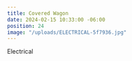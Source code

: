 ```yaml
---
title: Covered Wagon
date: 2024-02-15 10:33:00 -06:00
position: 24
image: "/uploads/ELECTRICAL-5f7936.jpg"
---
```


Electrical